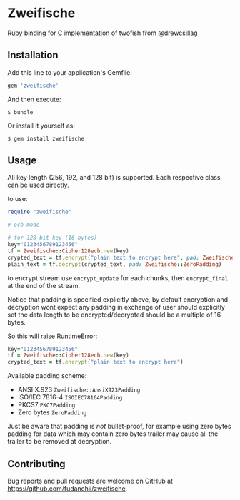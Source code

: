 # Zweifische

Ruby binding for C implementation of twofish from [@drewcsillag](https://github.com/drewcsillag)

## Installation

Add this line to your application's Gemfile:

```ruby
gem 'zweifische'
```

And then execute:

    $ bundle

Or install it yourself as:

    $ gem install zweifische

## Usage

All key length (256, 192, and 128 bit) is supported. Each respective class can be used directly.

to use:
```ruby
require "zweifische"

# ecb mode

# for 128 bit key (16 bytes)
key="0123456789123456"
tf = Zweifische::Cipher128ecb.new(key)
crypted_text = tf.encrypt("plain text to encrypt here", pad: Zweifische::ZeroPadding)
plain_text = tf.decrypt(crypted_text, pad: Zweifische::ZeroPadding)
```

to encrypt stream use `encrypt_update` for each chunks, then `encrypt_final` at the end of the stream.

Notice that padding is specified explicitly above, by default encryption and decryption wont expect any padding in exchange of
user should explicitly set the data length to be encrypted/decrypted should be a multiple of 16 bytes.

So this will raise RuntimeError:

```ruby
key="0123456789123456"
tf = Zweifische::Cipher128ecb.new(key)
crypted_text = tf.encrypt("plain text to encrypt here")
```

Available padding scheme:

- ANSI X.923 `Zweifische::AnsiX923Padding`
- ISO/IEC 7816-4 `ISOIEC78164Padding`
- PKCS7 `PKC7Padding`
- Zero bytes `ZeroPadding`

Just be aware that padding is _not_ bullet-proof, for example using zero bytes padding for data which may contain zero bytes trailer
may cause all the trailer to be removed at decryption.

## Contributing

Bug reports and pull requests are welcome on GitHub at https://github.com/fudanchii/zweifische.
